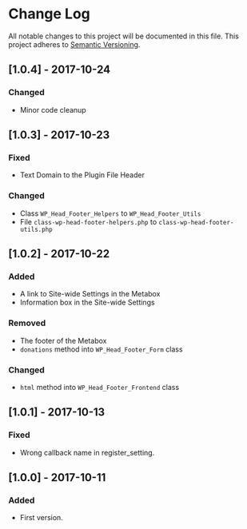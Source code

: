 # Change Log
All notable changes to this project will be documented in this file.
This project adheres to [Semantic Versioning](http://semver.org/).

## [1.0.4] - 2017-10-24

### Changed
- Minor code cleanup

## [1.0.3] - 2017-10-23

### Fixed
- Text Domain to the Plugin File Header
 
### Changed
- Class `WP_Head_Footer_Helpers` to `WP_Head_Footer_Utils`
- File `class-wp-head-footer-helpers.php` to `class-wp-head-footer-utils.php`
 
## [1.0.2] - 2017-10-22

### Added
- A link to Site-wide Settings in the Metabox
- Information box in the Site-wide Settings

### Removed
- The footer of the Metabox
- `donations` method into `WP_Head_Footer_Form` class

### Changed
- `html` method into `WP_Head_Footer_Frontend` class

## [1.0.1] - 2017-10-13

### Fixed
- Wrong callback name in register_setting.

## [1.0.0] - 2017-10-11

### Added
- First version.
